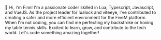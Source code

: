 👋 Hi, I'm Finn! I'm a passionate coder skilled in Lua, Typescript, Javascript, and VueJS. As the project leader for lualock and viteeye, I've contributed to creating a safer and more efficient environment for the FiveM platform. When I'm not coding, you can find me perfecting my backstroke or honing my table tennis skills. Excited to learn, grow, and contribute to the tech world. Let's code something amazing together!
